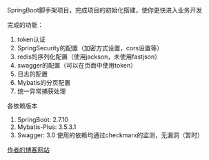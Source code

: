 SpringBoot脚手架项目，完成项目的初始化搭建，使你更快进入业务开发

完成的功能：
1. token认证
2. SpringSecurity的配置（加密方式设置，cors设置等）
3. redis的序列化配置（使用jackson，未使用fastjson）
4. swagger的配置（可以在页面中使用token）
5. 日志的配置
6. Mybatis的分页配置
7. 统一异常捕获处理

各依赖版本
1. SpringBoot: 2.7.10
2. Mybatis-Plus: 3.5.3.1
3. Swagger: 3.0
使用的依赖均通过checkmarx的监测，无漏洞（暂时）

<a href="http://ashun.top/">作者的博客网站</a>